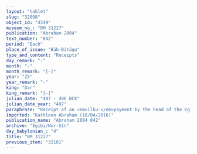 ```yaml
---
layout: "tablet"
slug: "32098"
object_id: "4349"
museum_no_: "BM 31227"
publication: "Abraham 2004"
text_number: "042"
period: "Each"
place_of_issue: "Bāb-Bitāqu"
type_and_content: "Receipts"
day_remark: "-"
month: "-"
month_remark: "[-]"
year: "25"
year_remark: "-"
king: "Dar"
king_remark: "[-]"
julian_date: "497 - 496 BCE"
julian_date_year: "497"
paraphrase: "Receipt of an <em>ilku-</em>payment by the head of the Egibi family. Impost related to a bridge.<br /> <strong>A</strong> receives payment (<em>mahāru</em>) from* <strong>B</strong> for the <em>ilku</em>-tax till the end of Addar (XII) of the 25<sup>th</sup> year of Darius. The tax is due from him for renting<sup>?</sup> (<em>&scaron;&aacute; i-da-&scaron;&uacute;</em> [<em>idū</em>]) the bridge (<em>gi&scaron;ru</em>) of Babylon which falls under the responsibility of (<em>ina qātē</em>) <strong>C</strong>. The parties to the contract have taken one copy of the document each. Names of 4 witnesses and the scribe.<br /> <br /> *l. 7 [<em>ina</em> &Scaron;U].II (?).<br /> <br /> <strong>A</strong>=&Scaron;irku/Iddinaya//Egibi (=Marduk-nāṣir-apli/Itti-Marduk-balāṭu//Egibi);&nbsp;<strong>B</strong>=Bēl-as&ucirc;a/Nab&ucirc;-iddin//Bābūtu;&nbsp;<strong>C</strong>=Bēl-ēṭir (or -upahhir)"
imported: "Kathleen Abraham (18/04/2016)"
publication_name: "Abraham 2004 042"
archive: "Egibi/Nūr-Sîn"
day_babylonian_: "4"
title: "BM 31227"
previous_item: "32101"
---
```

